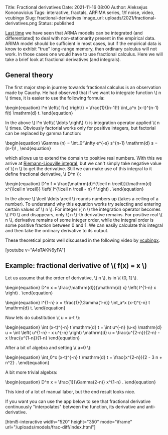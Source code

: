 Title: Fractional derivatives
Date: 2021-11-16 08:00
Author: Aleksejus Kononovicius
Tags: interactive, fractals, ARFIMA series, 1/f noise, video, vcubingx
Slug: fractional-derivatives
Image_url: uploads/2021/fractional-derivatives.png
Status: published

[Last time]({filename}/articles/2021/arima-models.md) we have seen that ARMA
modelis can be integrated (and differentiated) to deal with non-stationarity
present in the empirical data. ARIMA model should be sufficient in most
cases, but if the empirical data is know to exhibit "true" long-range
memory, then ordinary calculus will not work. In those cases one would have
to use fractional calculus. Here we will take a brief look at fractional
derivatives (and integrals).
<!--more-->

## General theory

The first major step in journey towards fractional calculus is an
observation made by Cauchy. He had observed that if we want to integrate
function \\\( n \\\) times, it is easier to use the following formula:

\begin{equation}
    I^n \left\\\{ f(x) \right\\\} = \frac{1}{(n-1)!} \int\_a^x (x-t)^{n-1} f(t) \mathrm{d} t.
\end{equation}

In the above \\\( I^n \left\\\{ \ldots \right\\\} \\\) is integration operator
applied \\\( n \\\) times. Obviously factorial works only for positive
integers, but factorial can be replaced by gamma function:

\begin{equation}
    \Gamma (n) = \int\_0^\infty e^{-s} s^{n-1} \mathrm{d} s = (n-1)! ,
\end{equation}

which allows us to extend the domain to positive real numbers. With this we
arrive at [Riemann-Liouville
integral](https://en.wikipedia.org/wiki/Riemann%E2%80%93Liouville_integral),
but we can't simply take negative value of \\\( n \\\) to get the
derivative. Still we can make use of this integral to it define fractional
derivative, \\\( D^n \\\):

\begin{equation}
    D^n f = \frac{\mathrm{d}^{\lceil n \rceil}}{\mathrm{d} x^{\lceil n \rceil}}
        \left( I^{\lceil n \rceil - n} f \right) .
\end{equation}

In the above \\\( \lceil \ldots \rceil \\\) rounds numbers up (takes a
ceiling of a number). To understand why this equation works try selecting
and entering certain values of \\\( n \\\). For integer \\\( n \\\) the
integration operator becomes \\\( I^0 \\\) and disappears, only
\\\( n \\\)-th derivative remains. For positive real \\\( n \\\), derivative
remains of some integer order, while the integral order is some positive
fraction between 0 and 1. We can easily calculate this integral and then
take the ordinary derivative to its output. 

These theoretical points well discussed in the following video by
[vcubingx](https://www.youtube.com/channel/UCv0nF8zWevEsSVcmz6mlw6A).

[youtube v="A4sTAKN6yFA"]

## Example: fractional derivative of \\\( f(x) = x \\\)

Let us assume that the order of derivative, \\\( n \\\), is in
\\\( (0, 1] \\\).

\begin{equation}
    D^n x = \frac{\mathrm{d}}{\mathrm{d} x} \left( I^{1-n} x \right) .
\end{equation}

\begin{equation}
    I^{1-n} x = \frac{1}{\Gamma(1-n)} \int\_a^x (x-t)^{-n} t \mathrm{d} t.
\end{equation}

Now lets do substitution \\\( u = x-t \\\):

\begin{equation}
    \int (x-t)^{-n} t \mathrm{d} t
        = \int u^{-n} (u-x) \mathrm{d} u
        = \int \left( u^{1-n} - x u^{-n} \right) \mathrm{d} u
        = \frac{u^{2-n}}{2-n} - x \frac{u^{1-n}}{1-n}
\end{equation}

After a bit of algebra and setting \\\( a=0 \\\):

\begin{equation}
    \int\_0^x (x-t)^{-n} t \mathrm{d} t = \frac{x^{2-n}}{2 - 3 n + n^2} .
\end{equation}

A bit more trivial algebra:

\begin{equation}
    D^n x = \frac{1}{\Gamma(2-n)} x^{1-n} . 
\end{equation}

This kind of a lot of manual labor, but the end result looks nice.

If you want you can use the app below to see that fractional derivative
continuously "interpolates" between the function, its derivative and
anti-derivative.

[html5-interactive width="520" height="350" mode="iframe"
url="/uploads/models/frac-diff/index.html"]
